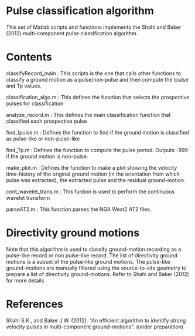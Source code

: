Pulse classification algorithm
===============================

This set of Matlab scripts and functions implements the Shahi and Baker (2012) multi-component pulse classification algorithm.

Contents
========

classifyRecord_main : This scripts is the one that calls other functions to classify a ground motion as a pulse/non-pulse and then compute the Ipulse and Tp values.

classification_algo.m : This defines the function that selects the prospective pulses for classification

analyze_record.m : This defines the main classification function that classified each prospective pulse

find_Ipulse.m : Defines the function to find if the ground motion is classified as pulse-like or non-pulse-like

find_Tp.m : Defines the function to compute the pulse period. Outputs -999 if the ground motion is non-pulse.

make_plot.m : Defines the function to make a plot showing the velocity time-history of the original ground motion (in the orientation from which pulse was extracted), the extracted pulse and the residual ground-motion.

cont_wavelet_trans.m : This funtion is used to perform the continuous wavelet transform

parseAT2.m : This function parses the NGA West2 AT2 files.

Directivity ground motions
==========================

Note that this algorithm is used to classify ground-motion recording as a pulse-like record or non pulse-like record. The list of directivity ground motions is a subset of the pulse-like ground motions. The pulse-like ground-motions are manually filtered using the source-to-site geometry to prepare a list of directivity ground-motions. Refer to Shahi and Baker (2012) for more details

References
===========

Shahi S.K., and  Baker J.W. (2012). "An efficient algorithm to identify strong velocity pulses in multi-component ground-motions". (under preparation) 
